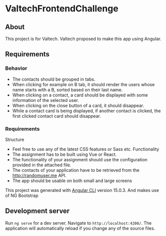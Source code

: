 # ValtechFrontendChallenge
## About
This project is for Valtech. Valtech proposed to make this app using Angular.

## Requirements

### Behavior
* The contacts should be grouped in tabs.
* When clicking for example on B tab, it should render the users whose name starts with a B, sorted based on their last name.
* When clicking on a contact, a card should be displayed with some information of the selected user.
* When clicking on the close button of a card, it should disappear.
* While a contact card is being displayed, if another contact is clicked, the first clicked contact card should disappear.

### Requirements
Structure
* Feel free to use any of the latest CSS features or Sass etc. Functionality
* The assignment has to be built using Vue or React.
* The functionality of your assignment should use the configuration provided in the attached file.
* The contacts of your application have to be retrieved from the http://randomuser.me API.
* The app should be usable on both small and large screens

This project was generated with [Angular CLI](https://github.com/angular/angular-cli) version 15.0.3. And makes use of NG Bootstrap

## Development server

Run `ng serve` for a dev server. Navigate to `http://localhost:4200/`. The application will automatically reload if you change any of the source files.
